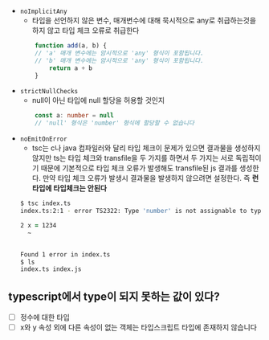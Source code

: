 - `noImplicitAny`
	- 타입을 선언하지 않은 변수, 매개변수에 대해 묵시적으로 any로 취급하는것을 하지 않고 타입 체크 오류로 취급한다
	```ts
		function add(a, b) {
		// 'a' 매개 변수에는 암시적으로 'any' 형식이 포함됩니다.
		// 'b' 매개 변수에는 암시적으로 'any' 형식이 포함됩니다.
			return a + b
		}
	```
- `strictNullChecks`
	- null이 아닌 타입에 null 할당을 허용할 것인지
	```ts
		const a: number = null	
		// 'null' 형식은 'number' 형식에 할당할 수 없습니다
	```
- `noEmitOnError`
	- tsc는 c나 java 컴파일러와 달리 타입 체크이 문제가 있으면 결과물을 생성하지 않지만 ts는 타입 체크와 transfile을 두 가지를 하면서 두 가지는 서로 독립적이기 때문에 기본적으로 타입 체크 오류가 발생해도 transfile된 js 결과를 생성한다. 만약 타입 체크 오류가 발생시 결과물을 발생하지 않으려면 설정한다. 즉 **런타입에 타입체크는 안된다**
	```zsh
	$ tsc index.ts
	index.ts:2:1 - error TS2322: Type 'number' is not assignable to type 'string'.
	
	2 x = 1234
	  ~
	
	
	Found 1 error in index.ts
	$ ls
	index.ts index.js	
	```

## typescript에서 type이 되지 못하는 값이 있다?

- [ ] 정수에 대한 타입
- [ ] x와 y 속성 외에 다른 속성이 없는 객체는 타입스크립트 타입에 존재하지 않습니다